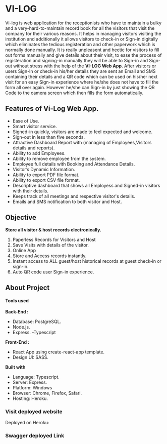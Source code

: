 # VI-LOG
Vi-log is web application for the receptionists who have to maintain a bulky and a very-hard-to-maintain record book for all the visitors that visit the company for their various reasons. It helps in managing visitors visiting the institution and additionally it allows visitors to check-in or Sign-in digitally which eliminates the tedious registeration and other paperwork which is normally done manually. 
It is really unpleasent and hectic for visitors to fill out forms manually and give details about their visit, to ease the process of registeration and signing-in manually they will be able to Sign-in and Sign-out without stress with the help of the **VI-LOG Web App**.
After visitors or users Sign-In or check-in his/her details they are sent an Email and SMS containing their details and a QR code which can be used on his/her next visit for an easy Sign-in experience where he/she does not have to fill the form all over again. However he/she can Sign-in by just showing the QR Code to the camera screen which then fills the form automatically.

## Features of Vi-Log Web App.
* Ease of Use.
* Smart visitor service.
* Signed-in quickly, visitors are made to feel expected and welcome.
* Sign-out in less than five seconds.
* Attractive Dashboard Report with (managing of Employees,Visitors details and reports).
* Ability to add Employees.
* Ability to remove employee from the system.
* Employee full details with Booking and Attendance Details.
* Visitor’s Dynamic Information.
* Ability to export PDF file format.
* Ability to export CSV file format.
* Descriptive dashboard that shows all Employess and Signed-in visitors with their details.
* Keeps track of all meetings and respective visitor's details.
* Emails and SMS notification to both visitor and Host.

## Objective

**Store all visitor & host records electronically.**
1. Paperless Records for Visitors and Host
2. Save Visits with details of the visitor.
3. Online App
4. Store and Access records instantly.
5. Instant access to ALL guest/host historical records at guest check-in or sign-in.
6. Auto QR code user Sign-in experience.


## About Project
#### Tools used
**Back-End :**
- Database: PostgreSQL.
- Node.js.
- Express.
-Typescript

**Front-End :**
- React App using create-react-app template.
- Design UI: SASS.

**Built with**
* Language: Typescript.
* Server: Express.
* Platform: Windows
* Browser: Chrome, Firefox, Safari.
* Hosting: Heroku.


### Visit deployed website
Deployed on Heroku: 

### Swagger deployed Link



